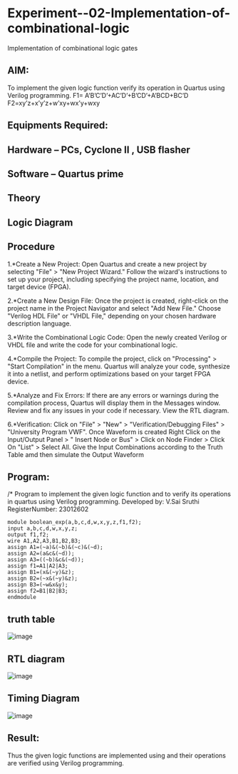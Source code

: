 # Experiment--02-Implementation-of-combinational-logic
Implementation of combinational logic gates
 
## AIM:
To implement the given logic function verify its operation in Quartus using Verilog programming.
 F1= A’B’C’D’+AC’D’+B’CD’+A’BCD+BC’D
F2=xy’z+x’y’z+w’xy+wx’y+wxy
 
 
 
## Equipments Required:
## Hardware – PCs, Cyclone II , USB flasher
## Software – Quartus prime


## Theory
 

## Logic Diagram
## Procedure
1.*Create a New Project:
Open Quartus and create a new project by selecting "File" > "New Project Wizard." Follow the wizard's instructions to set up your project, including specifying the project name, location, and target device (FPGA).

2.*Create a New Design File: Once the project is created, right-click on the project name in the Project Navigator and select "Add New File." Choose "Verilog HDL File" or "VHDL File," depending on your chosen hardware description language.

3.*Write the Combinational Logic Code: Open the newly created Verilog or VHDL file and write the code for your combinational logic.

4.*Compile the Project: To compile the project, click on "Processing" > "Start Compilation" in the menu. Quartus will analyze your code, synthesize it into a netlist, and perform optimizations based on your target FPGA device.

5.*Analyze and Fix Errors: If there are any errors or warnings during the compilation process, Quartus will display them in the Messages window. Review and fix any issues in your code if necessary. View the RTL diagram.

6.*Verification: Click on "File" > "New" > "Verification/Debugging Files" > "University Program VWF". Once Waveform is created Right Click on the Input/Output Panel > " Insert Node or Bus" > Click on Node Finder > Click On "List" > Select All. Give the Input Combinations according to the Truth Table amd then simulate the Output Waveform
## Program:
/*
Program to implement the given logic function and to verify its operations in quartus using Verilog programming.
Developed by: V.Sai Sruthi
RegisterNumber: 23012602 
```
module boolean_exp(a,b,c,d,w,x,y,z,f1,f2);
input a,b,c,d,w,x,y,z;
output f1,f2;
wire A1,A2,A3,B1,B2,B3;
assign A1=(~a)&(~b)&(~c)&(~d);
assign A2=(a&c&(~d));
assign A3=((~b)&c&(~d));
assign f1=A1|A2|A3;
assign B1=(x&(~y)&z);
assign B2=(~x&(~y)&z);
assign B3=(~w&x&y);
assign f2=B1|B2|B3;
endmodule
```


## truth table 

![image](https://github.com/sruthiviswanadham/Experiment--02-Implementation-of-combinational-logic-/assets/151760421/420fb46d-c8fd-4e83-a69c-436b795c0a54)

## RTL diagram

![image](https://github.com/sruthiviswanadham/Experiment--02-Implementation-of-combinational-logic-/assets/151760421/4d7b7d72-baa9-4e6a-b1c6-2c309197c4da)

## Timing Diagram

![image](https://github.com/sruthiviswanadham/Experiment--02-Implementation-of-combinational-logic-/assets/151760421/f4a8b435-33e3-4a51-ad54-9ec4965c0837)

## Result:
Thus the given logic functions are implemented using  and their operations are verified using Verilog programming.
